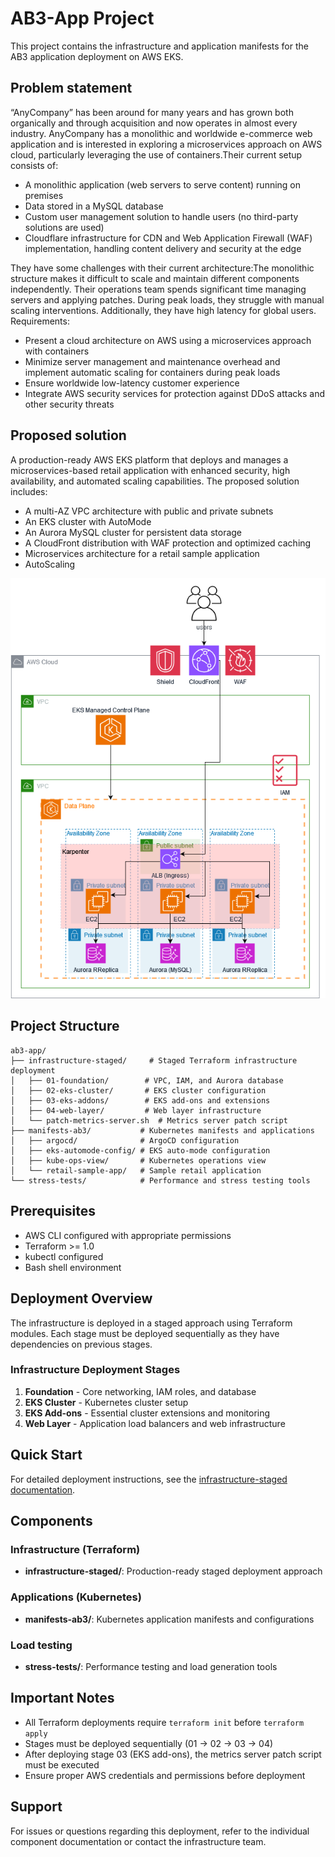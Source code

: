 # AB3-App Project

This project contains the infrastructure and application manifests for the AB3 application deployment on AWS EKS.

## Problem statement

“AnyCompany” has been around for many years and has grown both organically and through acquisition and now operates in almost every industry.
AnyCompany has a monolithic and worldwide e-commerce web application and is interested in exploring a microservices approach on AWS cloud, particularly leveraging the use of containers.Their current setup consists of:
- A monolithic application (web servers to serve content) running on premises
- Data stored in a MySQL database
- Custom user management solution to handle users (no third-party solutions are used)
- Cloudflare infrastructure for CDN and Web Application Firewall (WAF) implementation, handling content delivery and security at the edge

They have some challenges with their current architecture:The monolithic structure makes it difficult to scale and maintain different components independently. Their operations team spends significant time managing servers and applying patches. During peak loads, they struggle with manual scaling interventions. Additionally, they have high latency for global users.
Requirements:
- Present a cloud architecture on AWS using a microservices approach with containers
- Minimize server management and maintenance overhead and implement automatic scaling for containers during peak loads
- Ensure worldwide low-latency customer experience
- Integrate AWS security services for protection against DDoS attacks and other security threats

## Proposed solution

A production-ready AWS EKS platform that deploys and manages a microservices-based retail application with enhanced security, high availability, and automated scaling capabilities. 
The proposed solution includes:
- A multi-AZ VPC architecture with public and private subnets
- An EKS cluster with AutoMode
- An Aurora MySQL cluster for persistent data storage
- A CloudFront distribution with WAF protection and optimized caching
- Microservices architecture for a retail sample application
- AutoScaling

![Architecture Diagram](./architecture.png)



## Project Structure

```
ab3-app/
├── infrastructure-staged/     # Staged Terraform infrastructure deployment
│   ├── 01-foundation/        # VPC, IAM, and Aurora database
│   ├── 02-eks-cluster/       # EKS cluster configuration
│   ├── 03-eks-addons/        # EKS add-ons and extensions
│   ├── 04-web-layer/         # Web layer infrastructure
│   └── patch-metrics-server.sh  # Metrics server patch script
├── manifests-ab3/           # Kubernetes manifests and applications
│   ├── argocd/              # ArgoCD configuration
│   ├── eks-automode-config/ # EKS auto-mode configuration
│   ├── kube-ops-view/       # Kubernetes operations view
│   └── retail-sample-app/   # Sample retail application
└── stress-tests/            # Performance and stress testing tools
```

## Prerequisites

- AWS CLI configured with appropriate permissions
- Terraform >= 1.0
- kubectl configured
- Bash shell environment

## Deployment Overview

The infrastructure is deployed in a staged approach using Terraform modules. Each stage must be deployed sequentially as they have dependencies on previous stages.

### Infrastructure Deployment Stages

1. **Foundation** - Core networking, IAM roles, and database
2. **EKS Cluster** - Kubernetes cluster setup
3. **EKS Add-ons** - Essential cluster extensions and monitoring
4. **Web Layer** - Application load balancers and web infrastructure

## Quick Start

For detailed deployment instructions, see the [infrastructure-staged documentation](./infrastructure-staged/README.md).

## Components

### Infrastructure (Terraform)
- **infrastructure-staged/**: Production-ready staged deployment approach

### Applications (Kubernetes)
- **manifests-ab3/**: Kubernetes application manifests and configurations

### Load testing
- **stress-tests/**: Performance testing and load generation tools

## Important Notes

- All Terraform deployments require `terraform init` before `terraform apply`
- Stages must be deployed sequentially (01 → 02 → 03 → 04)
- After deploying stage 03 (EKS add-ons), the metrics server patch script must be executed
- Ensure proper AWS credentials and permissions before deployment

## Support

For issues or questions regarding this deployment, refer to the individual component documentation or contact the infrastructure team.
